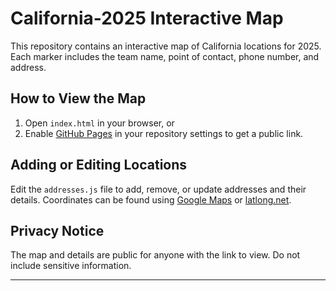 # California-2025 Interactive Map

This repository contains an interactive map of California locations for 2025. Each marker includes the team name, point of contact, phone number, and address.

## How to View the Map

1. Open `index.html` in your browser, or
2. Enable [GitHub Pages](https://docs.github.com/en/pages/getting-started-with-github-pages) in your repository settings to get a public link.

## Adding or Editing Locations

Edit the `addresses.js` file to add, remove, or update addresses and their details. Coordinates can be found using [Google Maps](https://www.google.com/maps) or [latlong.net](https://www.latlong.net/).

## Privacy Notice

The map and details are public for anyone with the link to view. Do not include sensitive information.

---
